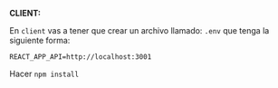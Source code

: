 __CLIENT:__


En `client` vas a tener que crear un archivo llamado: `.env` que tenga la siguiente forma:

```
REACT_APP_API=http://localhost:3001
```

Hacer `npm install`